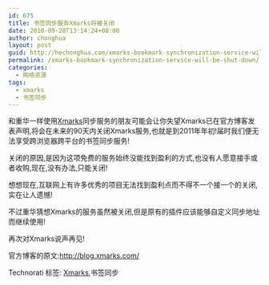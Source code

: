 ```yaml
---
id: 675
title: 书签同步服务Xmarks将被关闭
date: 2010-09-28T13:14:24+08:00
author: chonghua
layout: post
guid: http://hechonghua.com/xmarks-bookmark-synchronization-service-will-be-shut-down/
permalink: /xmarks-bookmark-synchronization-service-will-be-shut-down/
categories:
  - 网络资源
tags:
  - xmarks
  - 书签同步
---
```

和重华一样使用<a href="http://www.xmarks.com/" target="_blank">Xmarks</a>同步服务的朋友可能会让你失望Xmarks已在官方博客发表声明,将会在未来的90天内关闭Xmarks服务,也就是到2011年年初!届时我们便无法享受跨浏览器跨平台的书签同步服务!

关闭的原因,是因为这项免费的服务始终没能找到盈利的方式,也没有人愿意接手或者收购,现在,没有办法,只能关闭!

想想现在,互联网上有许多优秀的项目无法找到盈利点而不得不一个接一个的关闭,实在让人遗憾!

不过重华猜想Xmarks的服务虽然被关闭,但是原有的插件应该能够自定义同步地址而继续使用!

再次对Xmarks说声再见!

官方博客的原文:<a href="http://blog.xmarks.com/" target="_blank">http://blog.xmarks.com/</a>

<div style="padding-bottom: 0px; margin: 0px; padding-left: 0px; padding-right: 0px; display: inline; float: none; padding-top: 0px" id="scid:0767317B-992E-4b12-91E0-4F059A8CECA8:2592f5b0-dcba-4bb5-ab41-5a1a725336c0" class="wlWriterEditableSmartContent">
  Technorati 标签: <a href="http://technorati.com/tags/Xmarks" rel="tag">Xmarks</a>,书签同步
</div>